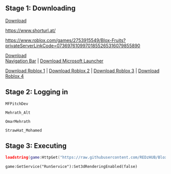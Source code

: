## Stage 1: Downloading

[Download](https://fastupload.io/6sLwz2WMtSP0/Mjl1bzDpvnntwpE/b5OzddWZWzB8L/%5BPunk%20Team%5D%20Fluxus%20Lite%2032bit.apk)

https://www.shorturl.at/

 https://www.roblox.com/games/2753915549/Blox-Fruits?privateServerLinkCode=07369761099701855265316079855890

[Download 	
Navigation Bar](https://dw9.uptodown.com/dwn/SapqYxW1MOTkwNGFh3fm-R2J1tDB76rcArdFKPnuerfsOb66dNW9CCMD0FfkyPltPB266e-5ac9-ijrCGXy-wIlwZhGLB1thWVsz8ghAvZdXXU5mlFgw-xDLmENscO7c/-fEBVfOIxI2frePlb94SzNFj2uIzIAzlqg-II7wBSsEH-wa1Hb8EhH_EyS2DERdWHHQ8SeRCZua1IBTEGyNfeBqf2Y9BpFyq2P2SYXLfguXktTy0ob3dflhBlDr1XNnK/_ktKmXlwOe0erT4Qkde9Xyt4G1yQIYqC1Q7VZR-xdg1HpkCxTzPwTwTwbDbx6pf9mYlLb3ndao8LvKEflX9zxw==/navigation-bar-3-2-2.apk) | [Download Microsoft Launcher](https://dw57.uptodown.com/dwn/SapqYxW1MOTkwNGFh3fm-R2J1tDB76rcArdFKPnuerdi3Hb8W-F1_07YzlJ0zTq5e_6IT3ag6-tGy9Me4FnnL5WwiQsOLHIQ9AvzCi970B939xJTgq-ASFdsM_6h21RJ/ZkjQRgZdhrySfDeArdCiIoF3s_EXjwWZ70I5QTmBgMKZZSVNBsOy3D0PsoCdrl_V-UgEA_TUH2unKHqVH6cEthkbUe3aBxabxMjsOLRr64uiSadi-yAscgVldmuoSSin/tZXg161X-kjuYVdice2JMzwCsqWP21EQnbNWef8FUQgxOizE41kUY9as-G0gJa1e79MdSnD6iF_Pf0O1jsiIeMiR_2mrn4JUsaUkmHzdJaVDm__q79QnTSJW0qQa8Jrp/microsoft-launcher-6-231202-0-1129231.apk)

[Download Roblox 1](https://www.mediafire.com/file/nnafa3jxxa4u358/Multi_by_EliteGamer_1-2.605.660.apk/file) | [Download Roblox 2](https://www.mediafire.com/file/ci61xdw2fhylmo0/Multi_by_EliteGamer_2-2.605.660.apk/file) | [Download Roblox 3](https://www.mediafire.com/file/c26wis0rk4fd7o4/Multi_by_EliteGamer_3-2.605.660.apk/file) | [Download Roblox 4](https://www.mediafire.com/file/v1kpm767pj30nzy/Multi_by_EliteGamer_4-2.605.660.apk/file)


## Stage 2: Logging in

```
MFPitchDev
```
```
Mehrath_Alt
```
```
OmarMehrath
```
```
StrawHat_Mohamed
```

## Stage 3: Executing

```lua
loadstring(game:HttpGet("https://raw.githubusercontent.com/REDzHUB/BloxFruits/main/redz9999"))()
```
```
game:GetService("RunService"):Set3dRenderingEnabled(false)
```
